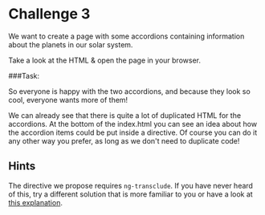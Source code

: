 # Challenge 3

We want to create a page with some accordions containing information about the planets in our solar system.

Take a look at the HTML & open the page in your browser.



###Task:

So everyone is happy with the two accordions, and because they look so cool, everyone wants more of them!

We can already see that there is quite a lot of duplicated HTML for the accordions. At the bottom of the index.html you
can see an idea about how the accordion items could be put inside a directive. Of course you can do it any other way
you prefer, as long as we don't need to duplicate code!


## Hints
The directive we propose requires ```ng-transclude```. If you have never heard of this, try a different solution that
is more familiar to you or have a look at [this explanation].

[this explanation]: http://stackoverflow.com/questions/24725399/what-is-ng-transclude